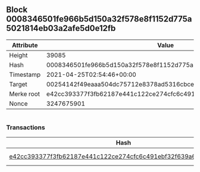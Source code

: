 ## Block 0008346501fe966b5d150a32f578e8f1152d775a5021814eb03a2afe5d0e12fb

Attribute | Value
--- | ---
Height | 39085
Hash | 0008346501fe966b5d150a32f578e8f1152d775a5021814eb03a2afe5d0e12fb
Timestamp | 2021-04-25T02:54:46+00:00
Target | 00254142f49eaaa504dc75712e8378ad5316cbcead634704b3734b6271167cc4
Merke root | e42cc393377f3fb62187e441c122ce274cfc6c491ebf32f639a67771ed332dff
Nonce | 3247675901

```

```

### Transactions

Hash | Amount
--- | ---
[e42cc393377f3fb62187e441c122ce274cfc6c491ebf32f639a67771ed332dff](e42cc393377f3fb62187e441c122ce274cfc6c491ebf32f639a67771ed332dff.md) | 10.00000000 SKEPTI 
